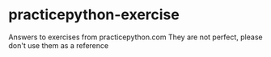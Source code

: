 # practicepython-exerciseAnswers to exercises from practicepython.comThey are not perfect, please don't use them as a reference